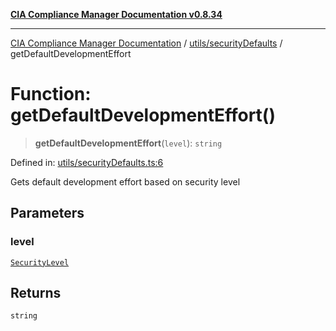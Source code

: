 [**CIA Compliance Manager Documentation v0.8.34**](../../../README.md)

***

[CIA Compliance Manager Documentation](../../../modules.md) / [utils/securityDefaults](../README.md) / getDefaultDevelopmentEffort

# Function: getDefaultDevelopmentEffort()

> **getDefaultDevelopmentEffort**(`level`): `string`

Defined in: [utils/securityDefaults.ts:6](https://github.com/Hack23/cia-compliance-manager/blob/a33140701dae02a85d2f0d957645dda4d2c4da41/src/utils/securityDefaults.ts#L6)

Gets default development effort based on security level

## Parameters

### level

[`SecurityLevel`](../../../types/cia/type-aliases/SecurityLevel.md)

## Returns

`string`
